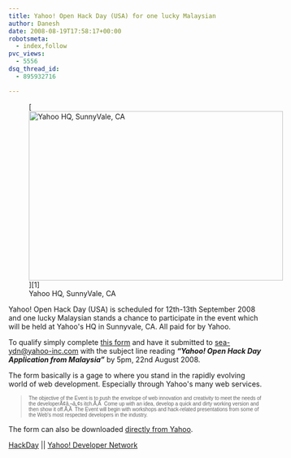 ```yaml
---
title: Yahoo! Open Hack Day (USA) for one lucky Malaysian
author: Danesh
date: 2008-08-19T17:58:17+00:00
robotsmeta:
  - index,follow
pvc_views:
  - 5556
dsq_thread_id:
  - 895932716

---
```

<figure id="attachment_809" aria-describedby="caption-attachment-809" style="width: 500px" class="wp-caption alignnone">[<img loading="lazy" class="size-medium wp-image-809" title="Yahoo HQ, SunnyVale, CA" src="/wp-content/uploads/2008/08/yahoo-sunnyvale-500x333.jpg" alt="Yahoo HQ, SunnyVale, CA" width="500" height="333" srcset="/wp-content/uploads/2008/08/yahoo-sunnyvale-500x333.jpg 500w, /wp-content/uploads/2008/08/yahoo-sunnyvale.jpg 610w" sizes="(max-width: 500px) 100vw, 500px" />][1]<figcaption id="caption-attachment-809" class="wp-caption-text">Yahoo HQ, SunnyVale, CA</figcaption></figure>

Yahoo! Open Hack Day (USA) is scheduled for 12th-13th September 2008 and one lucky Malaysian stands a chance to participate in the event which will be held at Yahoo's HQ in Sunnyvale, CA. All paid for by Yahoo.

To qualify simply complete [this form][2] and have it submitted to <sea-ydn@yahoo-inc.com> with the subject line reading _**&#8220;Yahoo! Open Hack Day Application from Malaysia&#8221;**_ by 5pm, 22nd August 2008.

The form basically is a gage to where you stand in the rapidly evolving world of web development. Especially through Yahoo's many web services.

> <span style="font-family: Arial; font-size: x-small;">The objective of the Event is to push the envelope of web innovation and creativity to meet the needs of the developerÃ¢â‚¬â„¢s itch.Ã‚Â  Come up with an idea, develop a quick and dirty working version and then show it off.Ã‚Â  The Event will begin with workshops and hack-related presentations from some of the Web's most respected developers in the industry.</span>

The form can also be downloaded [directly from Yahoo][3].

[HackDay][4] || [Yahoo! Developer Network][5]

 [1]: /wp-content/uploads/2008/08/yahoo-sunnyvale.jpg
 [2]: /wp-content/uploads/2008/08/seaopenhackday_applicationform-final-malaysia.doc
 [3]: https://fast.corp.yahoo.com/clients/index.php?id=9a0e5cb0af6eaee2ed39aeb1396679f1&ticket=4425981&name=SEAOpenHackDay_applicationformFINAL-MALAYSIA.doc
 [4]: http://www.hackday.org/
 [5]: http://developer.yahoo.com/